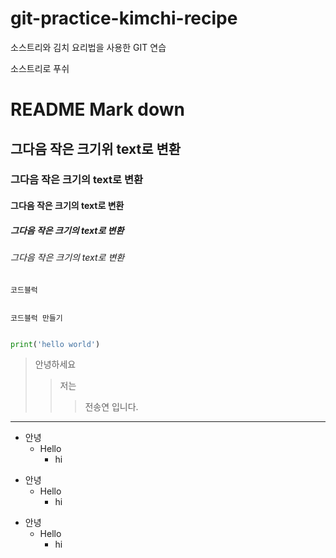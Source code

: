 # git-practice-kimchi-recipe
소스트리와 김치 요리법을 사용한 GIT 연습 

 소스트리로 푸쉬

# README  Mark down

## 그다음 작은 크기위 text로 변환
### 그다음 작은 크기의 text로 변환
#### 그다음 작은 크기의 text로 변환
##### 그다음 작은 크기의 text로 변환
###### 그다음 작은 크기의 text로 변환


    코드블럭


```

코드블럭 만들기

```


```  python

print('hello world')

```

>안녕하세요
>>저는
>>>전송연 입니다. 

-----------------------

+ 안녕
  + Hello
    + hi


* 안녕
  * Hello
    * hi

- 안녕
  - Hello
    - hi
